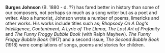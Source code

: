 
**Burges Johnson** (B. 1880 - d. ??) has fared better in history than some of our composers, not perhaps so much as a song writer but as a poet and writer. Also a humorist, Johnson wrote a number of poems, limericks and other works. His works include titles such as; *Rhapsody On A Dog's Intelligence*, *Contentment*, *A Lyric of The Llama*, *The Lost Art of Profanity* and *The Funny Froggy Bubble Book* (with Ralph Mayhew). *The Funny Froggy Bubble Book* (1917) and a second issue, *The Second Bubble Book* (1918) were compilations of songs, poems and stories for children.